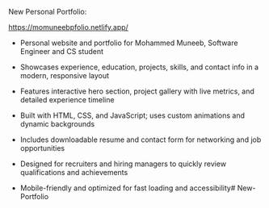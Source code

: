 New Personal Portfolio:

https://momuneebpfolio.netlify.app/

- Personal website and portfolio for Mohammed Muneeb, Software Engineer and CS student
  
- Showcases experience, education, projects, skills, and contact info in a modern, responsive layout
  
- Features interactive hero section, project gallery with live metrics, and detailed experience timeline
  
- Built with HTML, CSS, and JavaScript; uses custom animations and dynamic backgrounds
  
- Includes downloadable resume and contact form for networking and job opportunities
  
- Designed for recruiters and hiring managers to quickly review qualifications and achievements
  
- Mobile-friendly and optimized for fast loading and accessibility# New-Portfolio

